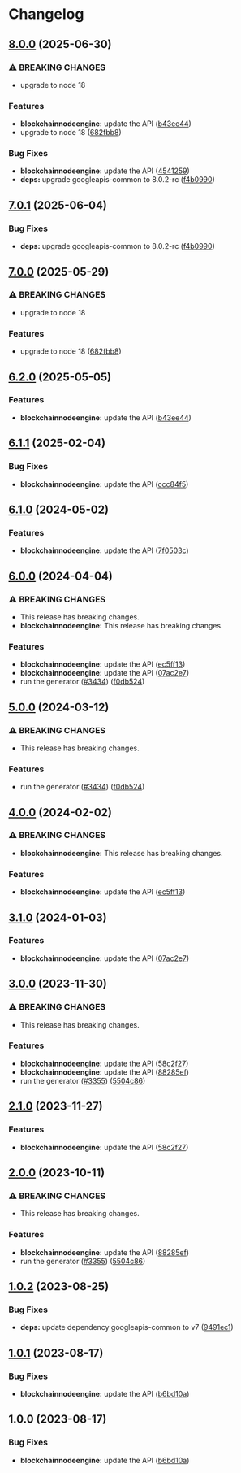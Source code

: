 # Changelog

## [8.0.0](https://github.com/googleapis/google-api-nodejs-client/compare/blockchainnodeengine-v7.0.1...blockchainnodeengine-v8.0.0) (2025-06-30)


### ⚠ BREAKING CHANGES

* upgrade to node 18

### Features

* **blockchainnodeengine:** update the API ([b43ee44](https://github.com/googleapis/google-api-nodejs-client/commit/b43ee44a98e000d0cad19145b7fe2b12bb3ee9fc))
* upgrade to node 18 ([682fbb8](https://github.com/googleapis/google-api-nodejs-client/commit/682fbb869189ae92b3e9a194d37d0548af0c1f92))


### Bug Fixes

* **blockchainnodeengine:** update the API ([4541259](https://github.com/googleapis/google-api-nodejs-client/commit/45412593da860b3abb3f14fb884494756b13d7fe))
* **deps:** upgrade googleapis-common to 8.0.2-rc ([f4b0990](https://github.com/googleapis/google-api-nodejs-client/commit/f4b099071040cfbcfe4a2e7d487d45ee93b369e0))

## [7.0.1](https://github.com/googleapis/google-api-nodejs-client/compare/blockchainnodeengine-v7.0.0...blockchainnodeengine-v7.0.1) (2025-06-04)


### Bug Fixes

* **deps:** upgrade googleapis-common to 8.0.2-rc ([f4b0990](https://github.com/googleapis/google-api-nodejs-client/commit/f4b099071040cfbcfe4a2e7d487d45ee93b369e0))

## [7.0.0](https://github.com/googleapis/google-api-nodejs-client/compare/blockchainnodeengine-v6.2.0...blockchainnodeengine-v7.0.0) (2025-05-29)


### ⚠ BREAKING CHANGES

* upgrade to node 18

### Features

* upgrade to node 18 ([682fbb8](https://github.com/googleapis/google-api-nodejs-client/commit/682fbb869189ae92b3e9a194d37d0548af0c1f92))

## [6.2.0](https://github.com/googleapis/google-api-nodejs-client/compare/blockchainnodeengine-v6.1.1...blockchainnodeengine-v6.2.0) (2025-05-05)


### Features

* **blockchainnodeengine:** update the API ([b43ee44](https://github.com/googleapis/google-api-nodejs-client/commit/b43ee44a98e000d0cad19145b7fe2b12bb3ee9fc))

## [6.1.1](https://github.com/googleapis/google-api-nodejs-client/compare/blockchainnodeengine-v6.1.0...blockchainnodeengine-v6.1.1) (2025-02-04)


### Bug Fixes

* **blockchainnodeengine:** update the API ([ccc84f5](https://github.com/googleapis/google-api-nodejs-client/commit/ccc84f5110fac3450671136fffa4fd31b03483a4))

## [6.1.0](https://github.com/googleapis/google-api-nodejs-client/compare/blockchainnodeengine-v6.0.0...blockchainnodeengine-v6.1.0) (2024-05-02)


### Features

* **blockchainnodeengine:** update the API ([7f0503c](https://github.com/googleapis/google-api-nodejs-client/commit/7f0503cc2cf3b7d7f90f0518a1deb592a4f313a4))

## [6.0.0](https://github.com/googleapis/google-api-nodejs-client/compare/blockchainnodeengine-v5.0.0...blockchainnodeengine-v6.0.0) (2024-04-04)


### ⚠ BREAKING CHANGES

* This release has breaking changes.
* **blockchainnodeengine:** This release has breaking changes.

### Features

* **blockchainnodeengine:** update the API ([ec5ff13](https://github.com/googleapis/google-api-nodejs-client/commit/ec5ff1392d7d55d95d50e99ba105cd7ffea997e0))
* **blockchainnodeengine:** update the API ([07ac2e7](https://github.com/googleapis/google-api-nodejs-client/commit/07ac2e721d6d2ce87bccc4971423ba0af294d0b1))
* run the generator ([#3434](https://github.com/googleapis/google-api-nodejs-client/issues/3434)) ([f0db524](https://github.com/googleapis/google-api-nodejs-client/commit/f0db524bb26f05cea3dec4c0ed66b496399e3857))

## [5.0.0](https://github.com/googleapis/google-api-nodejs-client/compare/blockchainnodeengine-v4.0.0...blockchainnodeengine-v5.0.0) (2024-03-12)


### ⚠ BREAKING CHANGES

* This release has breaking changes.

### Features

* run the generator ([#3434](https://github.com/googleapis/google-api-nodejs-client/issues/3434)) ([f0db524](https://github.com/googleapis/google-api-nodejs-client/commit/f0db524bb26f05cea3dec4c0ed66b496399e3857))

## [4.0.0](https://github.com/googleapis/google-api-nodejs-client/compare/blockchainnodeengine-v3.1.0...blockchainnodeengine-v4.0.0) (2024-02-02)


### ⚠ BREAKING CHANGES

* **blockchainnodeengine:** This release has breaking changes.

### Features

* **blockchainnodeengine:** update the API ([ec5ff13](https://github.com/googleapis/google-api-nodejs-client/commit/ec5ff1392d7d55d95d50e99ba105cd7ffea997e0))

## [3.1.0](https://github.com/googleapis/google-api-nodejs-client/compare/blockchainnodeengine-v3.0.0...blockchainnodeengine-v3.1.0) (2024-01-03)


### Features

* **blockchainnodeengine:** update the API ([07ac2e7](https://github.com/googleapis/google-api-nodejs-client/commit/07ac2e721d6d2ce87bccc4971423ba0af294d0b1))

## [3.0.0](https://github.com/googleapis/google-api-nodejs-client/compare/blockchainnodeengine-v2.1.0...blockchainnodeengine-v3.0.0) (2023-11-30)


### ⚠ BREAKING CHANGES

* This release has breaking changes.

### Features

* **blockchainnodeengine:** update the API ([58c2f27](https://github.com/googleapis/google-api-nodejs-client/commit/58c2f2716e57da451119e6938ea29194856067db))
* **blockchainnodeengine:** update the API ([88285ef](https://github.com/googleapis/google-api-nodejs-client/commit/88285ef5963bc053948c49235ed3a3ee1a2175e0))
* run the generator ([#3355](https://github.com/googleapis/google-api-nodejs-client/issues/3355)) ([5504c86](https://github.com/googleapis/google-api-nodejs-client/commit/5504c86fd61740886047320e2ed70f02a164acd7))

## [2.1.0](https://github.com/googleapis/google-api-nodejs-client/compare/blockchainnodeengine-v2.0.0...blockchainnodeengine-v2.1.0) (2023-11-27)


### Features

* **blockchainnodeengine:** update the API ([58c2f27](https://github.com/googleapis/google-api-nodejs-client/commit/58c2f2716e57da451119e6938ea29194856067db))

## [2.0.0](https://github.com/googleapis/google-api-nodejs-client/compare/blockchainnodeengine-v1.0.2...blockchainnodeengine-v2.0.0) (2023-10-11)


### ⚠ BREAKING CHANGES

* This release has breaking changes.

### Features

* **blockchainnodeengine:** update the API ([88285ef](https://github.com/googleapis/google-api-nodejs-client/commit/88285ef5963bc053948c49235ed3a3ee1a2175e0))
* run the generator ([#3355](https://github.com/googleapis/google-api-nodejs-client/issues/3355)) ([5504c86](https://github.com/googleapis/google-api-nodejs-client/commit/5504c86fd61740886047320e2ed70f02a164acd7))

## [1.0.2](https://github.com/googleapis/google-api-nodejs-client/compare/blockchainnodeengine-v1.0.1...blockchainnodeengine-v1.0.2) (2023-08-25)


### Bug Fixes

* **deps:** update dependency googleapis-common to v7 ([9491ec1](https://github.com/googleapis/google-api-nodejs-client/commit/9491ec1cdc3c413e7d73edcfcd59cf5c28a7c855))

## [1.0.1](https://github.com/googleapis/google-api-nodejs-client/compare/blockchainnodeengine-v1.0.0...blockchainnodeengine-v1.0.1) (2023-08-17)


### Bug Fixes

* **blockchainnodeengine:** update the API ([b6bd10a](https://github.com/googleapis/google-api-nodejs-client/commit/b6bd10a35c143c9417ba7d38b8de7be3fc1f6e8e))

## 1.0.0 (2023-08-17)


### Bug Fixes

* **blockchainnodeengine:** update the API ([b6bd10a](https://github.com/googleapis/google-api-nodejs-client/commit/b6bd10a35c143c9417ba7d38b8de7be3fc1f6e8e))
